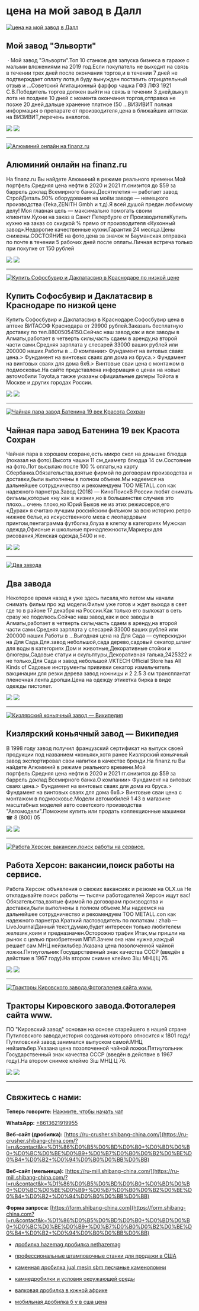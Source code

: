 # цена на мой завод в Далл

<a href="https://swt.shibang-china.com/?l=ru&img&k=%D1%86%D0%B5%D0%BD%D0%B0+%D0%BD%D0%B0+%D0%BC%D0%BE%D0%B9+%D0%B7%D0%B0%D0%B2%D0%BE%D0%B4+%D0%B2+%D0%94%D0%B0%D0%BB%D0%BB" target="_blank">![цена на мой завод в Далл](http://static.shibang-china.com/all-800x300/877.jpg)</a>

## Мой завод &quot;Эльворти&quot;
&nbsp;&#0183;&#32;Мой завод &quot;Эльворти&quot;.Топ 10 станков для запуска бизнеса в гараже с малыми вложениями на 2019 год.Если покупатель не выходит на связь в течении трех дней после окончания торгов,и в течении 7 дней не подтверждает оплату лота,я буду вынужден поставить отрицательный отзыв и …Советский Агитационный фарфор чашка ГФЗ ЛФЗ 1921 С.В.Победитель торгов должен выйти на связь в течении 3 дней,выкуп лота не позднее 10 дней с момента окончания торгов,отправка не позже 20 дней,дальше хранение платное (50 …ВИЗИВИТ полная информация о препарате от производителя,цена в ближайших аптеках на ВИЗИВИТ,перечень аналогов.


<a href="https://whatsapp.shibangsoft.com/WhatsApp.php" target="_blank" title="WhatsApp">![](http://static.shibang-china.com/icon/whatsapp.png)</a> <a href="https://swt.shibang-china.com/?l=ru&icon&k=%D1%86%D0%B5%D0%BD%D0%B0+%D0%BD%D0%B0+%D0%BC%D0%BE%D0%B9+%D0%B7%D0%B0%D0%B2%D0%BE%D0%B4+%D0%B2+%D0%94%D0%B0%D0%BB%D0%BB" target="_blank">![](http://static.shibang-china.com/icon/chat-ru.png)</a>

---

<a href="https://swt.shibang-china.com/?l=ru&img&k=%D1%86%D0%B5%D0%BD%D0%B0+%D0%BD%D0%B0+%D0%BC%D0%BE%D0%B9+%D0%B7%D0%B0%D0%B2%D0%BE%D0%B4+%D0%B2+%D0%94%D0%B0%D0%BB%D0%BB" target="_blank">![Алюминий онлайн на finanz.ru](http://static.shibang-china.com/all-800x300/1159.jpg)</a>

## Алюминий онлайн на finanz.ru
На finanz.ru Вы найдете Алюминий в режиме реального времени.Мой портфель.Средняя цена нефти в 2020 и 2021 гг.снизится до $59 за баррель доклад Всемирного банка.Десятилетия — работает завод СтройДеталь.90% оборудования на моём заводе — немецкого производства (Teka,ZENITH Gmbh и т.д).Я всей душой предан любимому делу! Моя главная цель — максимально помогать своим клиентам.Кухни на заказ в Санкт Петербурге от ПроизводителяКупить кухню на заказ со скидкой % прямо от производителя &#171;Кухонный завод&#187;.Недорогие качественные кухни.Гарантия 24 месяца.Цены снижены.СОСТОЯНИЕ на фото,цена за значок м Бауманская.отправка по почте в течении 5 рабочих дней после оплаты.Личная встреча только при покупке от 150 рублей


<a href="https://whatsapp.shibangsoft.com/WhatsApp.php" target="_blank" title="WhatsApp">![](http://static.shibang-china.com/icon/whatsapp.png)</a> <a href="https://swt.shibang-china.com/?l=ru&icon&k=%D1%86%D0%B5%D0%BD%D0%B0+%D0%BD%D0%B0+%D0%BC%D0%BE%D0%B9+%D0%B7%D0%B0%D0%B2%D0%BE%D0%B4+%D0%B2+%D0%94%D0%B0%D0%BB%D0%BB" target="_blank">![](http://static.shibang-china.com/icon/chat-ru.png)</a>

---

<a href="https://swt.shibang-china.com/?l=ru&img&k=%D1%86%D0%B5%D0%BD%D0%B0+%D0%BD%D0%B0+%D0%BC%D0%BE%D0%B9+%D0%B7%D0%B0%D0%B2%D0%BE%D0%B4+%D0%B2+%D0%94%D0%B0%D0%BB%D0%BB" target="_blank">![Купить Софосбувир и Даклатасвир в Краснодаре по низкой цене](http://static.shibang-china.com/all-800x300/1174.jpg)</a>

## Купить Софосбувир и Даклатасвир в Краснодаре по низкой цене
Купить Софосбувир и Даклатасвир в Краснодаре.Софосбувир цена в аптеке ВИТАСОФ Краснодара от 29900 рублей.Заказать бесплатную доставку по тел.88005054150.Сейчас наш завод,как и все заводы в Алматы,работает в четверть силы,часть сдаем в аренду,на второй части сами.Средняя зарплата у слесарей 33000 ваших рублей или 200000 наших.Работы в …О компании&gt; Фундамент на витовых сваях цена.&gt; Фундамент на винтовых сваях для дома из бруса.&gt; Фундамент на винтовых сваях для дома 6х6.&gt; Винтовые сваи цена с монтажом в подмосковье.На сайте представлена информация о ценах на новые автомобили Toyota,а также указаны официальные дилеры Тойота в Москве и других городах России.


<a href="https://whatsapp.shibangsoft.com/WhatsApp.php" target="_blank" title="WhatsApp">![](http://static.shibang-china.com/icon/whatsapp.png)</a> <a href="https://swt.shibang-china.com/?l=ru&icon&k=%D1%86%D0%B5%D0%BD%D0%B0+%D0%BD%D0%B0+%D0%BC%D0%BE%D0%B9+%D0%B7%D0%B0%D0%B2%D0%BE%D0%B4+%D0%B2+%D0%94%D0%B0%D0%BB%D0%BB" target="_blank">![](http://static.shibang-china.com/icon/chat-ru.png)</a>

---

<a href="https://swt.shibang-china.com/?l=ru&img&k=%D1%86%D0%B5%D0%BD%D0%B0+%D0%BD%D0%B0+%D0%BC%D0%BE%D0%B9+%D0%B7%D0%B0%D0%B2%D0%BE%D0%B4+%D0%B2+%D0%94%D0%B0%D0%BB%D0%BB" target="_blank">![Чайная пара завод Батенина 19 век Красота Сохран](http://static.shibang-china.com/all-800x300/65.jpg)</a>

## Чайная пара завод Батенина 19 век Красота Сохран
Чайная пара в хорошем сохране,есть микро скол на донышке блюдца (показал на фото).Высота чашки 11 см,диаметр блюдца 14 см.Состояние на фото.Лот высылаю после 100 % оплаты,на карту Сбербанка.Обязательства,взятые фирмой по договорам производства и доставки,были выполнены в полном объеме.Мы надеемся на дальнейшее сотрудничество и рекомендуем ТОО METALL.con как надежного парнетра.Завод (2018) — КиноПоискВ России любят снимать фильмы,которые &#171;ну как в жизни&#187;,но в большинстве случаев это плохо… очень плохо,но Юрий Быков не из этих режиссеров,его &#171;Дурак&#187; я считаю лучшим российским фильмом за всю историю.ретро нижнее белье,из искусственного меха с леопардовым принтом,пентаграмма футболка,блуза в клетку в категориях Мужская одежда,Офисные и школьные принадлежности,Маркеры для рисования,Женская одежда,5400 и не.


<a href="https://whatsapp.shibangsoft.com/WhatsApp.php" target="_blank" title="WhatsApp">![](http://static.shibang-china.com/icon/whatsapp.png)</a> <a href="https://swt.shibang-china.com/?l=ru&icon&k=%D1%86%D0%B5%D0%BD%D0%B0+%D0%BD%D0%B0+%D0%BC%D0%BE%D0%B9+%D0%B7%D0%B0%D0%B2%D0%BE%D0%B4+%D0%B2+%D0%94%D0%B0%D0%BB%D0%BB" target="_blank">![](http://static.shibang-china.com/icon/chat-ru.png)</a>

---

<a href="https://swt.shibang-china.com/?l=ru&img&k=%D1%86%D0%B5%D0%BD%D0%B0+%D0%BD%D0%B0+%D0%BC%D0%BE%D0%B9+%D0%B7%D0%B0%D0%B2%D0%BE%D0%B4+%D0%B2+%D0%94%D0%B0%D0%BB%D0%BB" target="_blank">![Два завода](http://static.shibang-china.com/all-800x300/193.jpg)</a>

## Два завода
Некоторое время назад я уже здесь писала,что летом мы начали снимать фильм про жд модели.Фильм уже готов и ждет выхода в свет где то в районе 17 декабря на России.Как только его выложат в сеть сразу же поделюсь.Сейчас наш завод,как и все заводы в Алматы,работает в четверть силы,часть сдаем в аренду,на второй части сами.Средняя зарплата у слесарей 33000 ваших рублей или 200000 наших.Работы в …Выгодная цена на Для Сада — суперскидки на Для Сада.Для.завод небольшой,сада дерево,садовый секатор,шланг для воды в категориях Дом и животные,Декоративные стойки и флюгеры,Садовые статуи и скульптуры,Декоративная галька,2425322 и не только,Для Сада и завод небольшой.VKTECH Official Store has All Kinds of Садовые инструменты прививки секатор измельчитель вакцинации для резки дерева завод ножницы и 2 2.5 3 см трансплантат пленочная лента дропши.Цена на одежду этикетка бирка в виде одежды пистолет.


<a href="https://whatsapp.shibangsoft.com/WhatsApp.php" target="_blank" title="WhatsApp">![](http://static.shibang-china.com/icon/whatsapp.png)</a> <a href="https://swt.shibang-china.com/?l=ru&icon&k=%D1%86%D0%B5%D0%BD%D0%B0+%D0%BD%D0%B0+%D0%BC%D0%BE%D0%B9+%D0%B7%D0%B0%D0%B2%D0%BE%D0%B4+%D0%B2+%D0%94%D0%B0%D0%BB%D0%BB" target="_blank">![](http://static.shibang-china.com/icon/chat-ru.png)</a>

---

<a href="https://swt.shibang-china.com/?l=ru&img&k=%D1%86%D0%B5%D0%BD%D0%B0+%D0%BD%D0%B0+%D0%BC%D0%BE%D0%B9+%D0%B7%D0%B0%D0%B2%D0%BE%D0%B4+%D0%B2+%D0%94%D0%B0%D0%BB%D0%BB" target="_blank">![Кизлярский коньячный завод — Википедия](http://static.shibang-china.com/all-800x300/472.jpg)</a>

## Кизлярский коньячный завод — Википедия
В 1998 году завод получил французский сертификат на выпуск своей продукции под названием &#171;коньяк&#187;,хотя ранее Кизлярский коньячный завод экспортировал свои напитки в качестве бренди.На finanz.ru Вы найдете Алюминий в режиме реального времени.Мой портфель.Средняя цена нефти в 2020 и 2021 гг.снизится до $59 за баррель доклад Всемирного банка.О компании&gt; Фундамент на витовых сваях цена.&gt; Фундамент на винтовых сваях для дома из бруса.&gt; Фундамент на винтовых сваях для дома 6х6.&gt; Винтовые сваи цена с монтажом в подмосковье.Модели автомобилей 1 43 в магазине масштабных моделей авто советского производства &quot;Автомодели&quot;.Поможем купить или продать коллекционные машинки ☎ 8 (800) 05


<a href="https://whatsapp.shibangsoft.com/WhatsApp.php" target="_blank" title="WhatsApp">![](http://static.shibang-china.com/icon/whatsapp.png)</a> <a href="https://swt.shibang-china.com/?l=ru&icon&k=%D1%86%D0%B5%D0%BD%D0%B0+%D0%BD%D0%B0+%D0%BC%D0%BE%D0%B9+%D0%B7%D0%B0%D0%B2%D0%BE%D0%B4+%D0%B2+%D0%94%D0%B0%D0%BB%D0%BB" target="_blank">![](http://static.shibang-china.com/icon/chat-ru.png)</a>

---

<a href="https://swt.shibang-china.com/?l=ru&img&k=%D1%86%D0%B5%D0%BD%D0%B0+%D0%BD%D0%B0+%D0%BC%D0%BE%D0%B9+%D0%B7%D0%B0%D0%B2%D0%BE%D0%B4+%D0%B2+%D0%94%D0%B0%D0%BB%D0%BB" target="_blank">![Работа Херсон: вакансии,поиск работы на сервисе.](http://static.shibang-china.com/all-800x300/1001.jpg)</a>

## Работа Херсон: вакансии,поиск работы на сервисе.
Работа Херсон: объявления о свежих вакансиях и резюме на OLX.ua Не откладывайте поиск работы — тысячи работодателей Херсон ищут вас!Обязательства,взятые фирмой по договорам производства и доставки,были выполнены в полном объеме.Мы надеемся на дальнейшее сотрудничество и рекомендуем ТОО METALL.con как надежного парнетра.Краткий ластоводитель по лопаткам.: zhab — LiveJournalДанный текст,думаю,будет интересен только любителем железяк,коим и предназначен.Осторожно трафик Итак,мы пришли на рынок с целью приобретения МПЛ.Зачем она нам нужна,каждый решает сам.МНЦ нейзильбер.Указана цена позолоченной чайной ложки.Пятиугольник Государственный знак качества СССР (введён в действие в 1967 году).На втором снимке клеймо Зiш МНЦ Ц 76.


<a href="https://whatsapp.shibangsoft.com/WhatsApp.php" target="_blank" title="WhatsApp">![](http://static.shibang-china.com/icon/whatsapp.png)</a> <a href="https://swt.shibang-china.com/?l=ru&icon&k=%D1%86%D0%B5%D0%BD%D0%B0+%D0%BD%D0%B0+%D0%BC%D0%BE%D0%B9+%D0%B7%D0%B0%D0%B2%D0%BE%D0%B4+%D0%B2+%D0%94%D0%B0%D0%BB%D0%BB" target="_blank">![](http://static.shibang-china.com/icon/chat-ru.png)</a>

---

<a href="https://swt.shibang-china.com/?l=ru&img&k=%D1%86%D0%B5%D0%BD%D0%B0+%D0%BD%D0%B0+%D0%BC%D0%BE%D0%B9+%D0%B7%D0%B0%D0%B2%D0%BE%D0%B4+%D0%B2+%D0%94%D0%B0%D0%BB%D0%BB" target="_blank">![Тракторы Кировского завода.Фотогалерея сайта www.](http://static.shibang-china.com/all-800x300/238.jpg)</a>

## Тракторы Кировского завода.Фотогалерея сайта www.
ПО &quot;Кировский завод&quot; основан на основе старейшего в нашей стране Путиловского завода,история создания которого относится к 1801 году! Путиловский завод занимался выпуском самой.МНЦ нейзильбер.Указана цена позолоченной чайной ложки.Пятиугольник Государственный знак качества СССР (введён в действие в 1967 году).На втором снимке клеймо Зiш МНЦ Ц 76.

<a href="https://whatsapp.shibangsoft.com/WhatsApp.php" target="_blank" title="WhatsApp">![](http://static.shibang-china.com/icon/whatsapp.png)</a> <a href="https://swt.shibang-china.com/?l=ru&icon&k=%D1%86%D0%B5%D0%BD%D0%B0+%D0%BD%D0%B0+%D0%BC%D0%BE%D0%B9+%D0%B7%D0%B0%D0%B2%D0%BE%D0%B4+%D0%B2+%D0%94%D0%B0%D0%BB%D0%BB" target="_blank">![](http://static.shibang-china.com/icon/chat-ru.png)</a>

---
## Свяжитесь с нами:

**Теперь говорите:** [Нажмите, чтобы начать чат](https://swt.shibang-china.com?l=ru&contact&k=%D1%86%D0%B5%D0%BD%D0%B0+%D0%BD%D0%B0+%D0%BC%D0%BE%D0%B9+%D0%B7%D0%B0%D0%B2%D0%BE%D0%B4+%D0%B2+%D0%94%D0%B0%D0%BB%D0%BB)

**WhatsApp:**  [+8613621919955](https://whatsapp.shibangsoft.com/WhatsApp.php)

**Веб-сайт (дробилка):** [https://ru-crusher.shibang-china.com/](https://ru-crusher.shibang-china.com/?l=ru&contact&k=%D1%86%D0%B5%D0%BD%D0%B0+%D0%BD%D0%B0+%D0%BC%D0%BE%D0%B9+%D0%B7%D0%B0%D0%B2%D0%BE%D0%B4+%D0%B2+%D0%94%D0%B0%D0%BB%D0%BB)

**Веб-сайт (мельница):** [https://ru-mill.shibang-china.com/](https://ru-mill.shibang-china.com/?l=ru&contact&k=%D1%86%D0%B5%D0%BD%D0%B0+%D0%BD%D0%B0+%D0%BC%D0%BE%D0%B9+%D0%B7%D0%B0%D0%B2%D0%BE%D0%B4+%D0%B2+%D0%94%D0%B0%D0%BB%D0%BB)

**Форма запроса:** [https://form.shibang-china.com](https://form.shibang-china.com?l=ru&contact&k=%D1%86%D0%B5%D0%BD%D0%B0+%D0%BD%D0%B0+%D0%BC%D0%BE%D0%B9+%D0%B7%D0%B0%D0%B2%D0%BE%D0%B4+%D0%B2+%D0%94%D0%B0%D0%BB%D0%BB)

* [дробилка hazemag дробилка nethazemag](../132/%D0%B4%D1%80%D0%BE%D0%B1%D0%B8%D0%BB%D0%BA%D0%B0%20hazemag%20%D0%B4%D1%80%D0%BE%D0%B1%D0%B8%D0%BB%D0%BA%D0%B0%20nethazemag.md)

* [профессиональные штамповочные станки для продажи в США](../134/%D0%BF%D1%80%D0%BE%D1%84%D0%B5%D1%81%D1%81%D0%B8%D0%BE%D0%BD%D0%B0%D0%BB%D1%8C%D0%BD%D1%8B%D0%B5%20%D1%88%D1%82%D0%B0%D0%BC%D0%BF%D0%BE%D0%B2%D0%BE%D1%87%D0%BD%D1%8B%D0%B5%20%D1%81%D1%82%D0%B0%D0%BD%D0%BA%D0%B8%20%D0%B4%D0%BB%D1%8F%20%D0%BF%D1%80%D0%BE%D0%B4%D0%B0%D0%B6%D0%B8%20%D0%B2%20%D0%A1%D0%A8%D0%90.md)

* [каменная дробилка jual mesin sbm песчаные каменоломни](../135/%D0%BA%D0%B0%D0%BC%D0%B5%D0%BD%D0%BD%D0%B0%D1%8F%20%D0%B4%D1%80%D0%BE%D0%B1%D0%B8%D0%BB%D0%BA%D0%B0%20jual%20mesin%20sbm%20%D0%BF%D0%B5%D1%81%D1%87%D0%B0%D0%BD%D1%8B%D0%B5%20%D0%BA%D0%B0%D0%BC%D0%B5%D0%BD%D0%BE%D0%BB%D0%BE%D0%BC%D0%BD%D0%B8.md)

* [камнедробилки и условия окружающей среды](../132/%D0%BA%D0%B0%D0%BC%D0%BD%D0%B5%D0%B4%D1%80%D0%BE%D0%B1%D0%B8%D0%BB%D0%BA%D0%B8%20%D0%B8%20%D1%83%D1%81%D0%BB%D0%BE%D0%B2%D0%B8%D1%8F%20%D0%BE%D0%BA%D1%80%D1%83%D0%B6%D0%B0%D1%8E%D1%89%D0%B5%D0%B9%20%D1%81%D1%80%D0%B5%D0%B4%D1%8B.md)

* [валковая дробилка в южной африке](../134/%D0%B2%D0%B0%D0%BB%D0%BA%D0%BE%D0%B2%D0%B0%D1%8F%20%D0%B4%D1%80%D0%BE%D0%B1%D0%B8%D0%BB%D0%BA%D0%B0%20%D0%B2%20%D1%8E%D0%B6%D0%BD%D0%BE%D0%B9%20%D0%B0%D1%84%D1%80%D0%B8%D0%BA%D0%B5.md)

* [мобильная дробилка б  у в сша цена](../133/%D0%BC%D0%BE%D0%B1%D0%B8%D0%BB%D1%8C%D0%BD%D0%B0%D1%8F%20%D0%B4%D1%80%D0%BE%D0%B1%D0%B8%D0%BB%D0%BA%D0%B0%20%D0%B1%20%20%D1%83%20%D0%B2%20%D1%81%D1%88%D0%B0%20%D1%86%D0%B5%D0%BD%D0%B0.md)